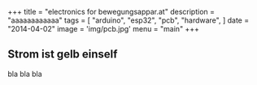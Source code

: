 +++
title = "electronics for bewegungsappar.at"
description = "aaaaaaaaaaaa"
tags = [
    "arduino",
    "esp32",
    "pcb",
    "hardware",
]
date = "2014-04-02"
image = 'img/pcb.jpg'
menu = "main"
+++

## Strom ist gelb einself

bla bla bla